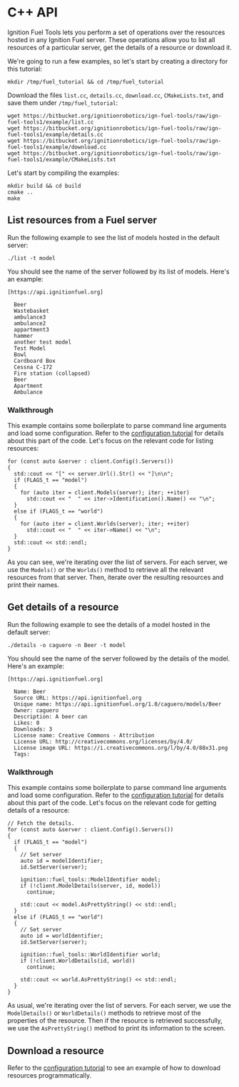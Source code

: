 C++ API
======

Ignition Fuel Tools lets you perform a set of operations over the resources
hosted in any Ignition Fuel server. These operations allow you to list all
resources of a particular server, get the details of a resource or download it.

We're going to run a few examples, so let's start by creating a directory for
this tutorial:

```
mkdir /tmp/fuel_tutorial && cd /tmp/fuel_tutorial
```

Download the files `list.cc`, `details.cc`, `download.cc`,
`CMakeLists.txt`, and save them under `/tmp/fuel_tutorial`:

```
wget https://bitbucket.org/ignitionrobotics/ign-fuel-tools/raw/ign-fuel-tools1/example/list.cc
wget https://bitbucket.org/ignitionrobotics/ign-fuel-tools/raw/ign-fuel-tools1/example/details.cc
wget https://bitbucket.org/ignitionrobotics/ign-fuel-tools/raw/ign-fuel-tools1/example/download.cc
wget https://bitbucket.org/ignitionrobotics/ign-fuel-tools/raw/ign-fuel-tools1/example/CMakeLists.txt
```

Let's start by compiling the examples:

```
mkdir build && cd build
cmake ..
make
```

## List resources from a Fuel server

Run the following example to see the list of models hosted in the default
server:

```
./list -t model
```

You should see the name of the server followed by its list of models. Here's an
example:

```
[https://api.ignitionfuel.org]

  Beer
  Wastebasket
  ambulance3
  ambulance2
  appartment3
  hammer
  another test model
  Test Model
  Bowl
  Cardboard Box
  Cessna C-172
  Fire station (collapsed)
  Beer
  Apartment
  Ambulance
```

### Walkthrough

This example contains some boilerplate to parse command line arguments and load
some configuration. Refer to the [configuration tutorial](https://ignitionrobotics.org/tutorials/fuel_tools/1.0/md__data_ignition_ign-fuel-tools_tutorials_configuration.html)
for details about this part of the code. Let's focus on the relevant code for
listing resources:

```
for (const auto &server : client.Config().Servers())
{
  std::cout << "[" << server.Url().Str() << "]\n\n";
  if (FLAGS_t == "model")
  {
    for (auto iter = client.Models(server); iter; ++iter)
      std::cout << "  " << iter->Identification().Name() << "\n";
  }
  else if (FLAGS_t == "world")
  {
    for (auto iter = client.Worlds(server); iter; ++iter)
      std::cout << "  " << iter->Name() << "\n";
  }
  std::cout << std::endl;
}
```

As you can see, we're iterating over the list of servers. For each server, we
use the `Models()` or the `Worlds()` method to retrieve all the relevant
resources from that server. Then, iterate over the resulting resources and print
their names.

## Get details of a resource

Run the following example to see the details of a model hosted in the default
server:

```
./details -o caguero -n Beer -t model
```

You should see the name of the server followed by the details of the model.
Here's an example:

```
[https://api.ignitionfuel.org]

  Name: Beer
  Source URL: https://api.ignitionfuel.org
  Unique name: https://api.ignitionfuel.org/1.0/caguero/models/Beer
  Owner: caguero
  Description: A beer can
  Likes: 0
  Downloads: 3
  License name: Creative Commons - Attribution
  License URL: http://creativecommons.org/licenses/by/4.0/
  License image URL: https://i.creativecommons.org/l/by/4.0/88x31.png
  Tags:
```

### Walkthrough

This example contains some boilerplate to parse command line arguments and load
some configuration. Refer to the [configuration tutorial](https://ignitionrobotics.org/tutorials/fuel_tools/1.0/md__data_ignition_ign-fuel-tools_tutorials_configuration.html)
for details about this part of the code. Let's focus on the relevant code for
getting details of a resource:

```
// Fetch the details.
for (const auto &server : client.Config().Servers())
{
  if (FLAGS_t == "model")
  {
    // Set server
    auto id = modelIdentifier;
    id.SetServer(server);

    ignition::fuel_tools::ModelIdentifier model;
    if (!client.ModelDetails(server, id, model))
      continue;

    std::cout << model.AsPrettyString() << std::endl;
  }
  else if (FLAGS_t == "world")
  {
    // Set server
    auto id = worldIdentifier;
    id.SetServer(server);

    ignition::fuel_tools::WorldIdentifier world;
    if (!client.WorldDetails(id, world))
      continue;

    std::cout << world.AsPrettyString() << std::endl;
  }
}
```

As usual, we're iterating over the list of servers. For each server, we
use the `ModelDetails()` or `WorldDetails()` methods to retrieve most of the
properties of the resource. Then if the resource is retrieved successfully, we
use the `AsPrettyString()` method to print its information to the screen.


## Download a resource

Refer to the
[configuration tutorial](https://ignitionrobotics.org/tutorials/fuel_tools/1.0/md__data_ignition_ign-fuel-tools_tutorials_configuration.html)
to see an example of how to download resources programmatically.

